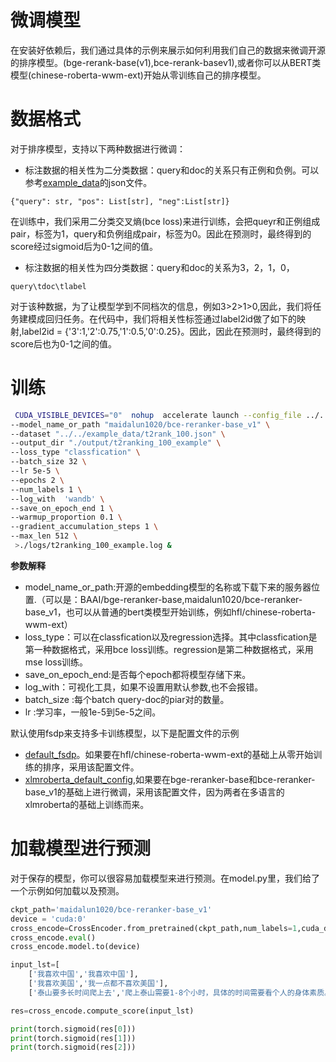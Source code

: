 # 微调模型
在安装好依赖后，我们通过具体的示例来展示如何利用我们自己的数据来微调开源的排序模型。(bge-rerank-base(v1),bce-rerank-basev1),或者你可以从BERT类模型(chinese-roberta-wwm-ext)开始从零训练自己的排序模型。

# 数据格式


对于排序模型，支持以下两种数据进行微调：

- 标注数据的相关性为二分类数据：query和doc的关系只有正例和负例。可以参考[example_data](https://github.com/NLPJCL/RAG-Retrieval/blob/master/example_data/t2rank_100.json)的json文件。
```
{"query": str, "pos": List[str], "neg":List[str]}
```
在训练中，我们采用二分类交叉熵(bce loss)来进行训练，会把queyr和正例组成pair，标签为1，query和负例组成pair，标签为0。因此在预测时，最终得到的score经过sigmoid后为0-1之间的值。
- 标注数据的相关性为四分类数据：query和doc的关系为3，2，1，0，
```
query\tdoc\tlabel
```
对于该种数据，为了让模型学到不同档次的信息，例如3>2>1>0,因此，我们将任务建模成回归任务。在代码中，我们将相关性标签通过label2id做了如下的映射,label2id = {'3':1,'2':0.75,'1':0.5,'0':0.25}。因此，因此在预测时，最终得到的score后也为0-1之间的值。



# 训练

```bash
 CUDA_VISIBLE_DEVICES="0"  nohup  accelerate launch --config_file ../../config/xlmroberta_default_config.yaml train_reranker.py  \
--model_name_or_path "maidalun1020/bce-reranker-base_v1" \
--dataset "../../example_data/t2rank_100.json" \
--output_dir "./output/t2ranking_100_example" \
--loss_type "classfication" \
--batch_size 32 \
--lr 5e-5 \
--epochs 2 \
--num_labels 1 \
--log_with  'wandb' \
--save_on_epoch_end 1 \
--warmup_proportion 0.1 \
--gradient_accumulation_steps 1 \
--max_len 512 \
 >./logs/t2ranking_100_example.log &
```

**参数解释**
- model_name_or_path:开源的embedding模型的名称或下载下来的服务器位置.（可以是：BAAI/bge-reranker-base,maidalun1020/bce-reranker-base_v1，也可以从普通的bert类模型开始训练，例如hfl/chinese-roberta-wwm-ext）
- loss_type：可以在classfication以及regression选择。其中classfication是第一种数据格式，采用bce loss训练。regression是第二种数据格式，采用mse loss训练。
- save_on_epoch_end:是否每个epoch都将模型存储下来。
- log_with：可视化工具，如果不设置用默认参数,也不会报错。
- batch_size :每个batch query-doc的piar对的数量。
- lr :学习率，一般1e-5到5e-5之间。

默认使用fsdp来支持多卡训练模型，以下是配置文件的示例
- [default_fsdp](https://github.com/NLPJCL/RAG-Retrieval/blob/master/config/default_fsdp.yaml)。如果要在hfl/chinese-roberta-wwm-ext的基础上从零开始训练的排序，采用该配置文件。
- [xlmroberta_default_config](https://github.com/NLPJCL/RAG-Retrieval/blob/master/config/xlmroberta_default_config.yaml),如果要在bge-reranker-base和bce-reranker-base_v1的基础上进行微调，采用该配置文件，因为两者在多语言的xlmroberta的基础上训练而来。


# 加载模型进行预测

对于保存的模型，你可以很容易加载模型来进行预测。在model.py里，我们给了一个示例如何加载以及预测。


```python
ckpt_path='maidalun1020/bce-reranker-base_v1'
device = 'cuda:0'
cross_encode=CrossEncoder.from_pretrained(ckpt_path,num_labels=1,cuda_device=device)
cross_encode.eval()
cross_encode.model.to(device)

input_lst=[
    ['我喜欢中国','我喜欢中国'],
    ['我喜欢美国','我一点都不喜欢美国'],
    ['泰山要多长时间爬上去','爬上泰山需要1-8个小时，具体的时间需要看个人的身体素质。专业登山运动员可能只需要1个多小时就可以登顶，有些身体素质比较低的，爬的慢的就需要5个多小时了。']]

res=cross_encode.compute_score(input_lst)

print(torch.sigmoid(res[0]))
print(torch.sigmoid(res[1]))
print(torch.sigmoid(res[2]))

```

